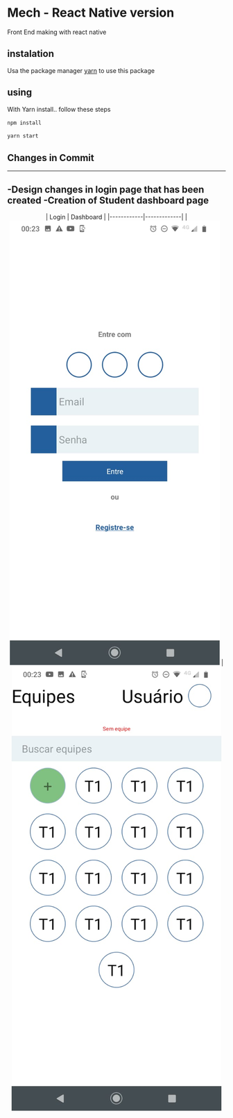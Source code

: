 # Mech - React Native version
Front End making with react native 


## instalation
Usa the package manager [yarn](https://yarnpkg.com/) to use this package

## using
With Yarn install.. follow these steps

```bash
npm install
```
```bash
yarn start
```

## Changes in Commit
---
-Design changes in login page that has been created
-Creation of Student dashboard page
---


<div align = "center">
    | Login     | Dashboard      |
    |------------|-------------|
    |<img src = "image/img1.jpg"> | <img src = "image/img2.jpg">
</div>
